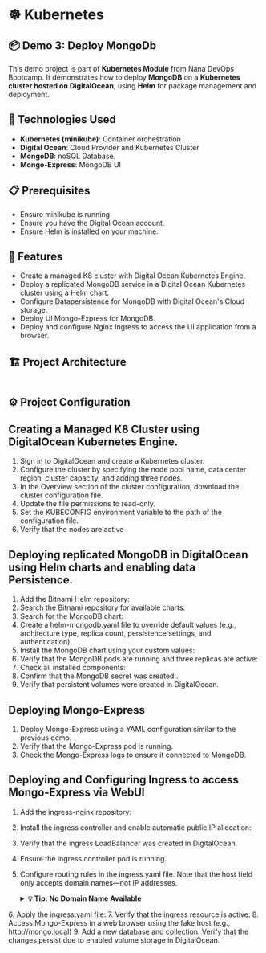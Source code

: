 # ☸️ Kubernetes
## 📦 Demo 3: Deploy MongoDb
This demo project is part of **Kubernetes Module** from Nana DevOps Bootcamp. It demonstrates how to deploy **MongoDB** on a **Kubernetes cluster hosted on DigitalOcean**, using **Helm** for package management and deployment.

## 🚀 Technologies Used
- **Kubernetes (minikube)**: Container orchestration
- **Digital Ocean**: Cloud Provider and Kubernetes Cluster
- **MongoDB**: noSQL Database.
- **Mongo-Express**: MongoDB UI 
  
## 📋 Prerequisites
- Ensure minikube is running
- Ensure you have the Digital Ocean account.
- Ensure Helm is installed on your machine.

## 🎯 Features

- Create a managed K8 cluster with Digital Ocean Kubernetes Engine.
- Deploy a replicated MongoDB service in a Digital Ocean Kubernetes cluster using a Helm chart.
- Configure Datapersistence for MongoDB with Digital Ocean's Cloud storage.
- Deploy UI Mongo-Express for MongoDB.
- Deploy and configure Nginx Ingress to access the UI application from a browser. 

## 🏗 Project Architecture

<img src=""/>

## ⚙️ Project Configuration

## Creating a Managed K8 Cluster using DigitalOcean Kubernetes Engine.
1. Sign in to DigitalOcean and create a Kubernetes cluster.
2. Configure the cluster by specifying the node pool name, data center region, cluster capacity, and adding three nodes.
3. In the Overview section of the cluster configuration, download the cluster configuration file.
4. Update the file permissions to read-only.
5. Set the KUBECONFIG environment variable to the path of the configuration file.
6. Verify that the nodes are active

## Deploying replicated MongoDB in DigitalOcean using Helm charts and enabling data Persistence. 
1. Add the Bitnami Helm repository:
2. Search the Bitnami repository for available charts:
3. Search for the MongoDB chart:
4. Create a helm-mongodb.yaml file to override default values (e.g., architecture type, replica count, persistence settings, and authentication).
5. Install the MongoDB chart using your custom values:
6. Verify that the MongoDB pods are running and three replicas are active:
7. Check all installed components:
8. Confirm that the MongoDB secret was created:.
9. Verify that persistent volumes were created in DigitalOcean.

## Deploying Mongo-Express
1. Deploy Mongo-Express using a YAML configuration similar to the previous demo.
2. Verify that the Mongo-Express pod is running.
3. Check the Mongo-Express logs to ensure it connected to MongoDB.


## Deploying and Configuring Ingress to access Mongo-Express via WebUI
1. Add the ingress-nginx repository:
2. Install the ingress controller and enable automatic public IP allocation:
3. Verify that the ingress LoadBalancer was created in DigitalOcean.
4. Ensure the ingress controller pod is running.
5. Configure routing rules in the ingress.yaml file. Note that the host field only accepts domain names—not IP addresses.

    <details><summary><strong> 💡 Tip: No Domain Name Available  </strong></summary>
     Because DigitalOcean does not provide a default domain name, you must use a fake hostname to complete the ingress.yaml file. Update your /etc/hosts file to map the LoadBalancer IP to a fake domain:
      ```bash
         vim /etc/hosts
         165.227.253.30 mongo.local
      ```
  </details>
  6. Apply the ingress.yaml file:
  7. Verify that the ingress resource is active:
  8. Access Mongo-Express in a web browser using the fake host (e.g., http://mongo.local)
  9. Add a new database and collection. Verify that the changes persist due to enabled volume storage in DigitalOcean.
  
  
  
  
